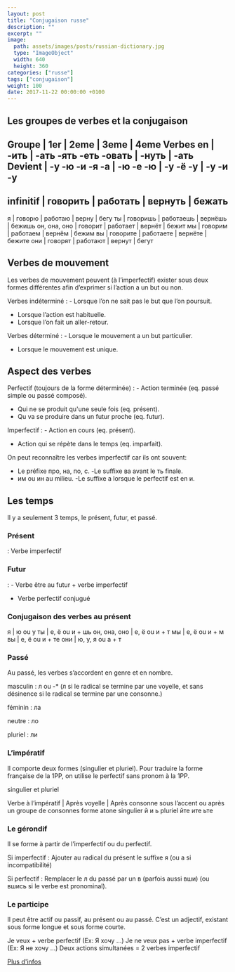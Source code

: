 ```yaml
---
layout: post
title: "Conjugaison russe"
description: ""
excerpt: ""
image:
  path: assets/images/posts/russian-dictionary.jpg
  type: "ImageObject"
  width: 640
  height: 360
categories: ["russe"]
tags: ["conjugaison"]
weight: 100
date: 2017-11-22 00:00:00 +0100
---
```


## Les groupes de verbes et la conjugaison

Groupe       | 1er       | 2eme      | 3eme     | 4eme
Verbes en    | -ить      | -ать -ять -еть -овать | -нуть | -aть
Devient      | -у -ю -и -я -a | -ю -е -ю | -y -ë -y | -у -и -y
-----------------------------------------------------------
infinitif    | говорить  | работать  | вернуть  | бежать
-----------------------------------------------------------
я            | говорю    | работаю   | вернy    | бегy
ты           | говоришь  | работаeшь | вернëшь  | бежишь
он, она, оно | говорит   | работаeт  | вернëт   | бежит
мы           | говорим   | работаeм  | вернëм   | бежим
вы           | говорите  | работаeте | вернëте  | бежите
они          | говорят   | работают  | вернyт   | бегyт


## Verbes de mouvement

Les verbes de mouvement peuvent (à l’imperfectif) exister sous deux formes différentes afin d’exprimer si l’action a un but ou non.

Verbes indéterminé
: - Lorsque l’on ne sait pas le but que l’on poursuit.
  - Lorsque l’action est habituelle.
  - Lorsque l’on fait un aller-retour.

Verbes déterminé
: - Lorsque le mouvement a un but particulier.
  - Lorsque le mouvement est unique.


## Aspect des verbes

Perfectif (toujours de la forme déterminée)
: - Action terminée (eq. passé simple ou passé composé).
  - Qui ne se produit qu'une seule fois (eq. présent).
  - Qu va se produire dans un futur proche (eq. futur).

Imperfectif
: - Action en cours (eq. présent).
  - Action qui se répète dans le temps (eq. imparfait).

On peut reconnaître les verbes imperfectif car ils ont souvent:
- Le préfixe про, на, по, с.
-Le suffixe ва avant le ть finale.
- им ou ин au milieu.
-Le suffixe а lorsque le perfectif est en и.


## Les temps

Il y a seulement 3 temps, le présent, futur, et passé.

### Présent

: Verbe imperfectif


### Futur

: - Verbe être au futur + verbe imperfectif
  - Verbe perfectif conjugué


### Conjugaison des verbes au présent

я            | ю ou y
ты           | e, ë ou и + шь
он, она, оно | e, ë ou и + т
мы           | e, ë ou и + м
вы           | e, ë ou и + те
они          | ю, y, я ou a + т


### Passé

Au passé, les verbes s’accordent en genre et en nombre.

masculin
: л ou -* (л si le radical se termine par une voyelle, et sans désinence si le radical se termine par une consonne.)

féminin
: ла

neutre
: ло

pluriel
: ли


### L’impératif

Il comporte deux formes (singulier et pluriel). Pour traduire la forme française de la 1PP, on utilise le perfectif sans pronom à la 1PP.

singulier et pluriel

Verbe à l’impératif | Après voyelle | Après consonne
sous l’accent ou
après un groupe
de consonnes
forme atone
singulier
й
и
ь
pluriel
йте
ите
ьте


### Le gérondif

Il se forme à partir de l’imperfectif ou du perfectif.

Si imperfectif
: Ajouter au radical du présent le suffixe я (ou a si incompatibilité)

Si perfectif
: Remplacer le л du passé par un в (parfois aussi вши) (ou вшись si le verbe est pronominal).


### Le participe

Il peut être actif ou passif, au présent ou au passé. C’est un adjectif, existant sous forme longue et sous forme courte.

Je veux + verbe perfectif (Ex: Я хочу …)
Je ne veux pas + verbe imperfectif (Ex: Я не хочу …)
Deux actions simultanées = 2 verbes imperfectif


[Plus d'infos](https://fr.wiktionary.org/wiki/Annexe:Verbes_en_russe)
